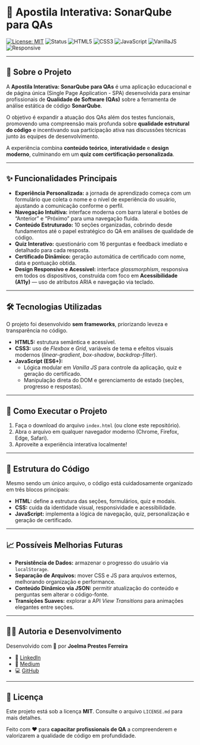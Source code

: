 # 📘 Apostila Interativa: SonarQube para QAs  

[![License: MIT](https://img.shields.io/badge/License-MIT-blue.svg)](./LICENSE)
![Status](https://img.shields.io/badge/Status-Ativo-success)
![HTML5](https://img.shields.io/badge/HTML5-orange)
![CSS3](https://img.shields.io/badge/CSS3-blue)
![JavaScript](https://img.shields.io/badge/JavaScript-yellow)
![VanillaJS](https://img.shields.io/badge/Vanilla_JS-pure-lightgrey)
![Responsive](https://img.shields.io/badge/Responsivo-✔️-brightgreen)

---

## 📖 Sobre o Projeto

A **Apostila Interativa: SonarQube para QAs** é uma aplicação educacional e de página única (Single Page Application - SPA) desenvolvida para ensinar profissionais de **Qualidade de Software (QAs)** sobre a ferramenta de análise estática de código **SonarQube**.  

O objetivo é expandir a atuação dos QAs além dos testes funcionais, promovendo uma compreensão mais profunda sobre **qualidade estrutural do código** e incentivando sua participação ativa nas discussões técnicas junto às equipes de desenvolvimento.  

A experiência combina **conteúdo teórico**, **interatividade** e **design moderno**, culminando em um **quiz com certificação personalizada**.

---

## ✨ Funcionalidades Principais

- **Experiência Personalizada:** a jornada de aprendizado começa com um formulário que coleta o nome e o nível de experiência do usuário, ajustando a comunicação conforme o perfil.  
- **Navegação Intuitiva:** interface moderna com barra lateral e botões de “Anterior” e “Próximo” para uma navegação fluida.  
- **Conteúdo Estruturado:** 10 seções organizadas, cobrindo desde fundamentos até o papel estratégico do QA em análises de qualidade de código.  
- **Quiz Interativo:** questionário com 16 perguntas e feedback imediato e detalhado para cada resposta.  
- **Certificado Dinâmico:** geração automática de certificado com nome, data e pontuação obtida.  
- **Design Responsivo e Acessível:** interface *glassmorphism*, responsiva em todos os dispositivos, construída com foco em **Acessibilidade (A11y)** — uso de atributos ARIA e navegação via teclado.

---

## 🛠️ Tecnologias Utilizadas

O projeto foi desenvolvido **sem frameworks**, priorizando leveza e transparência no código.

- **HTML5:** estrutura semântica e acessível.  
- **CSS3:** uso de *Flexbox* e *Grid*, variáveis de tema e efeitos visuais modernos (*linear-gradient*, *box-shadow*, *backdrop-filter*).  
- **JavaScript (ES6+):**  
  - Lógica modular em *Vanilla JS* para controle da aplicação, quiz e geração do certificado.  
  - Manipulação direta do DOM e gerenciamento de estado (seções, progresso e respostas).  

---

## 🚀 Como Executar o Projeto

1. Faça o download do arquivo `index.html` (ou clone este repositório).  
2. Abra o arquivo em qualquer navegador moderno (Chrome, Firefox, Edge, Safari).  
3. Aproveite a experiência interativa localmente!  

---

## 📂 Estrutura do Código

Mesmo sendo um único arquivo, o código está cuidadosamente organizado em três blocos principais:

- **HTML:** define a estrutura das seções, formulários, quiz e modais.  
- **CSS:** cuida da identidade visual, responsividade e acessibilidade.  
- **JavaScript:** implementa a lógica de navegação, quiz, personalização e geração de certificado.

---

## 📈 Possíveis Melhorias Futuras

- **Persistência de Dados:** armazenar o progresso do usuário via `localStorage`.  
- **Separação de Arquivos:** mover CSS e JS para arquivos externos, melhorando organização e performance.  
- **Conteúdo Dinâmico via JSON:** permitir atualização do conteúdo e perguntas sem alterar o código-fonte.  
- **Transições Suaves:** explorar a API *View Transitions* para animações elegantes entre seções.

---

## 👩‍💻 Autoria e Desenvolvimento

Desenvolvido com 💜 por **Joelma Prestes Ferreira**

- 🔗 [LinkedIn](https://linkedin.com/in/joprestes84)  
- 📝 [Medium](https://medium.com/@joprestes)  
- 💻 [GitHub](https://github.com/joprestes)

---

## 📄 Licença

Este projeto está sob a licença **MIT**. Consulte o arquivo `LICENSE.md` para mais detalhes.  

Feito com ❤️ para **capacitar profissionais de QA** a compreenderem e valorizarem a qualidade de código em profundidade.